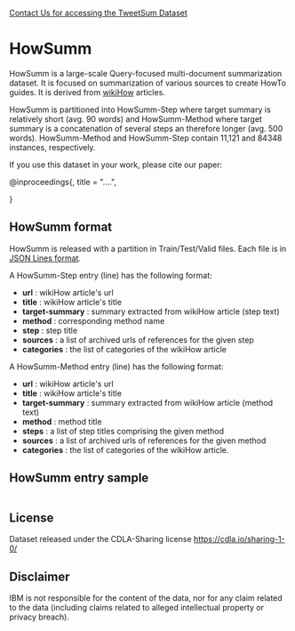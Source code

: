[Contact Us for accessing the TweetSum Dataset](mailto:odelliab@il.ibm.com)

# HowSumm

HowSumm is a large-scale Query-focused multi-document summarization dataset.
It is focused on summarization of various sources to create HowTo guides. It is derived from [wikiHow](https://www.wikihow.com/) articles.

HowSumm is partitioned into HowSumm-Step where target summary is relatively short (avg. 90  words) and HowSumm-Method where target summary is a concatenation of several steps an therefore longer (avg. 500 words). 
HowSumm-Method and HowSumm-Step contain 11,121 and 84348 instances, respectively. 


If you use this dataset in your work, please cite our paper:

@inproceedings{,
    title = "....",
    
}

## HowSumm format

HowSumm is released with a partition in Train/Test/Valid files.
Each file is in [JSON Lines format](https://jsonlines.org/).

A HowSumm-Step entry (line) has the following format:
- **url** : wikiHow article's url
- **title** : wikiHow article's title
- **target-summary** : summary extracted from wikiHow article (step text) 
- **method** : corresponding method name 
- **step** : step title
- **sources** : a list of archived urls of references for the given step
- **categories** : the list of categories of the wikiHow article
 
A HowSumm-Method entry (line) has the following format:
- **url** : wikiHow article's url
- **title** : wikiHow article's title
- **target-summary** : summary extracted from wikiHow article (method text) 
- **method** : method title 
- **steps** : a list of step titles comprising the given method
- **sources** : a list of archived urls of references for the given method
- **categories** : the list of categories of the wikiHow article.
	
 
## HowSumm entry sample

```

```

## License
Dataset released under the CDLA-Sharing license https://cdla.io/sharing-1-0/

## Disclaimer
IBM is not responsible for the content of the data, nor for any claim related to the data (including claims related to alleged intellectual property or privacy breach).
